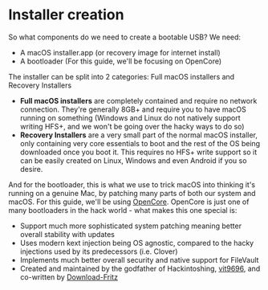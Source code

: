 # Installer creation

So what components do we need to create a bootable USB?
We need:

* A macOS installer.app (or recovery image for internet install)
* A bootloader (For this guide, we'll be focusing on OpenCore)

The installer can be split into 2 categories: Full macOS installers and Recovery Installers

* **Full macOS installers** are completely contained and require no network connection. They're generally 8GB+ and require you to have macOS running on something (Windows and Linux do not natively support writing HFS+, and we won't be going over the hacky ways to do so)
* **Recovery Installers** are a very small part of the normal macOS installer, only containing very core essentials to boot and the rest of the OS being downloaded once you boot it. This requires no HFS+ write support so it can be easily created on Linux, Windows and even Android if you so desire.

And for the bootloader, this is what we use to trick macOS into thinking it's running on a genuine Mac, by patching many parts of both our system and macOS. For this guide, we'll be using [OpenCore](https://github.com/acidanthera/OpenCorePkg/releases). OpenCore is just one of many bootloaders in the hack world - what makes this one special is:

* Support much more sophisticated system patching meaning better overall stability with updates
* Uses modern kext injection being OS agnostic, compared to the hacky injections used by its predecessors (i.e. Clover)
* Implements much better overall security and native support for FileVault
* Created and maintained by the godfather of Hackintoshing, [vit9696](https://github.com/vit9696), and co-written by [Download-Fritz](https://github.com/Download-Fritz)
